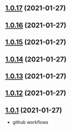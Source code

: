 ## [1.0.17](https://github.com/dixdiydiz/require-module-from-string/compare/v1.0.16...v1.0.17) (2021-01-27)

## [1.0.16](https://github.com/dixdiydiz/require-module-from-string/compare/v1.0.15...v1.0.16) (2021-01-27)

## [1.0.15](https://github.com/dixdiydiz/require-module-from-string/compare/v1.0.14...v1.0.15) (2021-01-27)

## [1.0.14](https://github.com/dixdiydiz/require-module-from-string/compare/v1.0.13...v1.0.14) (2021-01-27)

## [1.0.13](https://github.com/dixdiydiz/require-module-from-string/compare/v1.0.12...v1.0.13) (2021-01-27)

## [1.0.12](https://github.com/dixdiydiz/require-module-from-string/compare/v1.0.11...v1.0.12) (2021-01-27)

## [1.0.1](https://github.com/dixdiydiz/require-module-from-string/compare/v1.0.11...v1.0.1) (2021-01-27)

- github workflows
